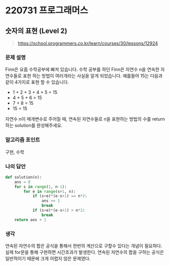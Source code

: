 # 220731 프로그래머스

## 숫자의 표현 (Level 2)

> https://school.programmers.co.kr/learn/courses/30/lessons/12924

### 문제 설명

Finn은 요즘 수학공부에 빠져 있습니다. 수학 공부를 하던 Finn은 자연수 n을 연속한 자연수들로 표현 하는 방법이 여러개라는 사실을 알게 되었습니다. 예를들어 15는 다음과 같이 4가지로 표현 할 수 있습니다.

- 1 + 2 + 3 + 4 + 5 = 15
- 4 + 5 + 6 = 15
- 7 + 8 = 15
- 15 = 15

자연수 n이 매개변수로 주어질 때, 연속된 자연수들로 n을 표현하는 방법의 수를 return하는 solution를 완성해주세요.

### 알고리즘 포인트

구현, 수학

### 나의 답안

```python
def solution(n):
    ans = 0
    for s in range(1, n-1):
        for e in range(s+1, n):
            if (s+e)*(e-s+1) == n*2:
                ans += 1
                break
            if (s+e)*(e-s+1) > n*2:
                break
    return ans + 1
```

### 생각

연속된 자연수의 합은 공식을 통해서 한번의 계산으로 구할수 있다는 개념이 필요하다. 실제 for문을 통해 구현하면 시간초과가 발생한다. 연속된 자연수의 합을 구하는 공식은 일반적이기 때문에 크게 어렵지 않은 문제였다.
